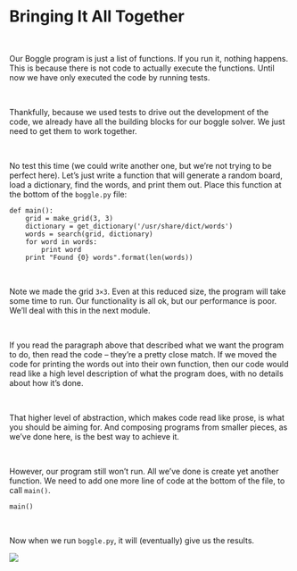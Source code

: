 Bringing It All Together
========================

 

Our Boggle program is just a list of functions. If you run it, nothing happens.
This is because there is not code to actually execute the functions. Until now
we have only executed the code by running tests.

 

Thankfully, because we used tests to drive out the development of the code, we
already have all the building blocks for our boggle solver. We just need to get
them to work together.

 

No test this time (we could write another one, but we’re not trying to be
perfect here). Let’s just write a function that will generate a random board,
load a dictionary, find the words, and print them out. Place this function at
the bottom of the `boggle.py` file:

~~~~~~~~~~~~~~~~~~~~~~~~~~~~~~~~~~~~~~~~~~~~~~~~~~~~~~~~~~~~~~~~~~~~~~~~~~~~~~~~
def main():
    grid = make_grid(3, 3)
    dictionary = get_dictionary('/usr/share/dict/words')
    words = search(grid, dictionary)
    for word in words:
        print word
    print "Found {0} words".format(len(words))
~~~~~~~~~~~~~~~~~~~~~~~~~~~~~~~~~~~~~~~~~~~~~~~~~~~~~~~~~~~~~~~~~~~~~~~~~~~~~~~~

 

Note we made the grid `3×3`. Even at this reduced size, the program will take
some time to run. Our functionality is all ok, but our performance is poor.
We’ll deal with this in the next module.

 

If you read the paragraph above that described what we want the program to do,
then read the code – they’re a pretty close match. If we moved the code for
printing the words out into their own function, then our code would read like a
high level description of what the program does, with no details about how it’s
done.

 

That higher level of abstraction, which makes code read like prose, is what you
should be aiming for. And composing programs from smaller pieces, as we’ve done
here, is the best way to achieve it.

 

However, our program still won’t run. All we’ve done is create yet another
function. We need to add one more line of code at the bottom of the file, to
call `main()`.

~~~~~~~~~~~~~~~~~~~~~~~~~~~~~~~~~~~~~~~~~~~~~~~~~~~~~~~~~~~~~~~~~~~~~~~~~~~~~~~~
main()
~~~~~~~~~~~~~~~~~~~~~~~~~~~~~~~~~~~~~~~~~~~~~~~~~~~~~~~~~~~~~~~~~~~~~~~~~~~~~~~~

 

Now when we run `boggle.py`, it will (eventually) give us the results.

![](img/bringingitalltogether.png)
